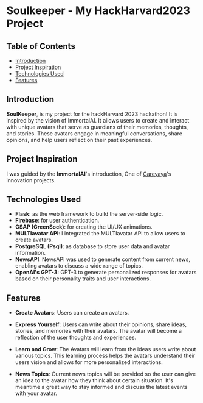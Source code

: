 # Soulkeeper - My HackHarvard2023 Project

## Table of Contents

- [Introduction](#introduction)
- [Project Inspiration](#project-inspiration)
- [Technologies Used](#technologies-used)
- [Features](#features)

## Introduction

**SoulKeeper**, is my project for the hackHarvard 2023 hackathon! It is inspired by the vision of ImmortalAI. It allows users to create and interact with unique avatars that serve as guardians of their memories, thoughts, and stories. These avatars engage in meaningful conversations, share opinions, and help users reflect on their past experiences.

## Project Inspiration

I was guided by the **ImmortalAI**'s introduction, One of [Careyaya](https://www.careyaya.org/)'s innovation projects.

## Technologies Used

- **Flask**: as the web framework to build the server-side logic.
- **Firebase**: for user authentication.
- **GSAP (GreenSock)**: for creating the UI/UX animations.
- **MULTIavatar API**: I integrated the MULTIavatar API to allow users to create avatars.
- **PostgreSQL (Psql)**: as database to store user data and avatar information.
- **NewsAPI**: NewsAPI was used to generate content from current news, enabling avatars to discuss a wide range of topics.
- **OpenAI's GPT-3**: GPT-3 to generate personalized responses for avatars based on their personality traits and user interactions.

## Features

- **Create Avatars**: Users can create an avatars.

- **Express Yourself**: Users can write about their opinions, share ideas, stories, and memories with their avatars. The avatar will become a reflection of the user thoughts and experiences.

- **Learn and Grow**: The Avatars will learn from the ideas users write about various topics. This learning process helps the avatars understand their users vision and allows for more personalized interactions.

- **News Topics**: Current news topics will be provided so the user can give an idea to the avatar how they think about certain situation. It's meantime a great way to stay informed and discuss the latest events with your avatar.